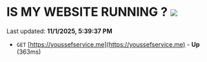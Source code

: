 # IS MY WEBSITE RUNNING ? [![](https://img.shields.io/static/v1?label=Sponsor&message=%E2%9D%A4&logo=GitHub&color=%23fe8e86)](https://github.com/sponsors/Youssef-Lehmam)

Last updated: **11/1/2025, 5:39:37 PM**

- `GET` [https://youssefservice.me](https://youssefservice.me) - **Up** (363ms)

